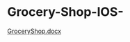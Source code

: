 # Grocery-Shop-IOS-

[GroceryShop.docx](https://github.com/dhiaeddine-bouslimi-esprit-tn/Grocery-Shop-IOS-/files/9912831/GroceryShop.docx)
